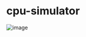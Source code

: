 # cpu-simulator
![image](https://github.com/user-attachments/assets/409ea95c-0b85-4fee-8381-26d8d7790909)
